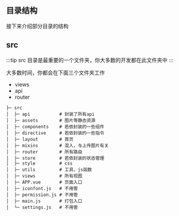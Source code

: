 ## 目录结构

接下来介绍部分目录的结构

## src

:::tip
src 目录是最重要的一个文件夹，你大多数的开发都在此文件夹中
:::

大多数时间，你都会在下面三个文件夹工作
 
* views
* api
* router

```shell
├─ src         
│  ├─ api           # 封装了所有api     
│  ├─ assets        # 图片等静态资源
│  ├─ components    # 若依封装的一些组件
│  ├─ directive     # 若依封装的一些指令
│  ├─ layout        # 首页
│  ├─ mixins        # 混入，与上传图片有关
│  ├─ router        # 所有路由
│  ├─ store         # 若依封装的状态管理
│  ├─ style         # css
│  ├─ utils         # 工具，js函数
│  ├─ views         # 所有视图
│  ├─ APP.vue       # 页面入口
│  ├─ iconfont.js   # 不用管
│  ├─ permission.js # 不用管
│  ├─ main.js       # 打包入口
│  └─ settings.js   # 不用管
```